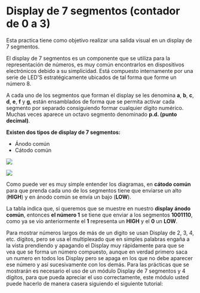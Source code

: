 # Display de 7 segmentos (contador de 0 a 3)

Esta practica tiene como objetivo realizar una salida visual en un display de 7 segmentos. 

El display de 7 segmentos es un componente que se utiliza para la representación de números, es muy común encontrarlos en dispositivos electrónicos debido a su simplicidad. Está compuesto internamente por una serie de LED'S estratégicamente ubicados de tal forma que forme un número 8.

A cada uno de los segmentos que forman el display se les denomina **a**, **b**, **c**, **d**, **e**, **f** y **g**, están ensamblados de forma que se permita activar cada segmento por separado consiguiendo formar cualquier dígito numérico. Muchas veces aparece un octavo segmento denominado **p.d. (punto decimal)**.

**Existen dos tipos de display de 7 segmentos:**

- Ánodo común
-  Cátodo común

![](https://http2.mlstatic.com/display-7-segmentos-5611ah-catodo-comun-arduino-pic-arm-avr-D_NQ_NP_835181-MLV25645714860_062017-F.jpg)
 
![](https://http2.mlstatic.com/display-7-segmentos-1-digito-catodo-comun-rojo-arduino-D_NQ_NP_942204-MLA27477084127_062018-F.jpg)

Como puede ver es muy simple entender los diagramas, en **cátodo común** para que prenda cada uno de los segmentos tiene que enviarse un alto (**HIGH**) y en ánodo común se envía un bajo (**LOW**).

La tabla indica que, si queremos que se muestre en nuestro **display ánodo común**, entonces **el número 1** se tiene que enviar a los segmentos **1001110**, como ya se vio anteriormente el **1** representa un **HIGH** y el **0** un **LOW**.

Para mostrar números largos de más de un digito se usan Display de 2, 3, 4, etc. dígitos, pero se usa el
multiplexado que en simples palabras engaña a la vista prendiendo y apagando el Display muy
rápidamente para que se vea que se forma un número compuesto, aunque en verdad primero saca un
numero en todos los Display pero se apaga en los que no debe aparecer ese número y así sucesivamente
con los demás. 
Para las prácticas que se mostrarán es necesario el uso de un módulo Display de 7 segmentos y 4 dígitos, para que pueda apreciar el uso correctamente, este módulo usted puede hacerlo de manera casera siguiendo el siguiente tutorial:


<!--stackedit_data:
eyJoaXN0b3J5IjpbMzk2MzkwODc0LDE3NTg5MDM3MDVdfQ==
-->